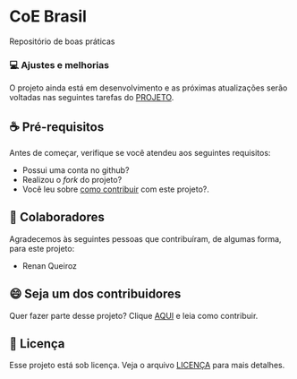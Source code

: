 # CoE Brasil
Repositório de boas práticas

### 💻 Ajustes e melhorias  
O projeto ainda está em desenvolvimento e as próximas atualizações serão voltadas nas seguintes tarefas do [PROJETO](https://github.com/renanlq/coebr/projects).

## ☕ Pré-requisitos  
Antes de começar, verifique se você atendeu aos seguintes requisitos:  
* Possui uma conta no github?
* Realizou o _fork_ do projeto?
* Você leu sobre [como contribuir](todos-como-um-time.md) com este projeto?.

## 🤝 Colaboradores  
Agradecemos às seguintes pessoas que contribuíram, de algumas forma, para este projeto:  
* Renan Queiroz  

## 😄 Seja um dos contribuidores  
Quer fazer parte desse projeto? Clique [AQUI](todos-como-um-time.md) e leia como contribuir.

## 📝 Licença
Esse projeto está sob licença. Veja o arquivo [LICENÇA](LICENSE.md) para mais detalhes.
